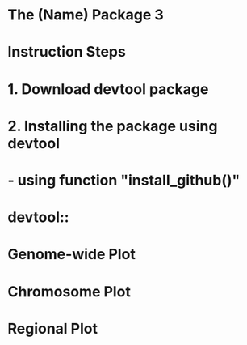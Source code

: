 # The (Name) Package 3
# Instruction Steps
# 1. Download devtool package
# 2. Installing the package using devtool
#   - using function "install_github()"
#
# devtool::

# Genome-wide Plot
# 

# Chromosome Plot

# Regional Plot